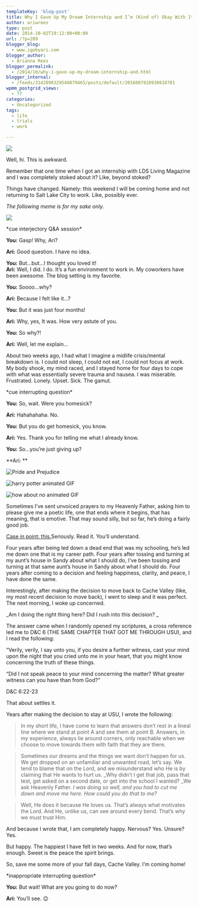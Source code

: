 ```yaml
---
templateKey: 'blog-post'
title: Why I Gave Up My Dream Internship and I’m (Kind of) Okay With It
author: ariwrees
type: post
date: 2014-10-02T19:12:00+00:00
url: /?p=289
blogger_blog:
  - www.igobyari.com
blogger_author:
  - Arianna Rees
blogger_permalink:
  - /2014/10/why-i-gave-up-my-dream-internship-and.html
blogger_internal:
  - /feeds/3142898329549879465/posts/default/2016807928930818781
wpmm_postgrid_views:
  - 77
categories:
  - Uncategorized
tags:
  - life
  - trials
  - work

---
```

[![](http://www.igobyari.com/wp-content/uploads/2014/10/health2Binsurance2Bsalt2Blake2Bcity.jpg)](http://www.igobyari.com/wp-content/uploads/2014/10/health2Binsurance2Bsalt2Blake2Bcity.jpg)

Well, hi. This is awkward.

Remember that one time when I got an internship with LDS Living Magazine and I was completely stoked about it? Like, beyond stoked? 

Things have changed. Namely: this weekend I will be coming home and not returning to Salt Lake City to work. Like, possibly ever. 

_The following meme is for my sake only._

![](http://www.igobyari.com/wp-content/uploads/2014/10/df08c5420e771195ad39322da7e49d3e79b1d0db3cda441a56ef130864e6b311.jpg)

\*cue interjectory Q&A session\* 

**You:** Gasp! Why, Ari?

**Ari:** Good question. I have no idea. 

**You:** But…but…I thought you loved it!  
**Ari:** Well, I did. I do. It’s a fun environment to work in. My coworkers have been awesome. The blog setting is my favorite.

**You:** Soooo…why? 

**Ari:** Because I felt like it…? 

**You:** But it was just four months! 

**Ari:** Why, yes, It was. How very astute of you. 

**You:** So why?!

**Ari:** Well, let me explain…

About two weeks ago, I had what I imagine a midlife crisis/mental breakdown is. I could not sleep, I could not eat, I could not focus at work. My body shook, my mind raced, and I stayed home for four days to cope with what was essentially severe trauma and nausea. I was miserable. Frustrated. Lonely. Upset. Sick. The gamut. 

\*cue interrupting question\* 

**You:** So, wait. Were you homesick? 

**Ari:** Hahahahaha. No. 

**You:** But you do get homesick, you know. 

**Ari:** Yes. Thank you for telling me what I already know. 

**You:** So…you’re just giving up?

**Ari: ** 

![Pride and Prejudice](http://www.igobyari.com/wp-content/uploads/2014/10/Pride-and-Prejudice.gif)

![harry potter animated GIF](http://www.igobyari.com/wp-content/uploads/2014/10/giphy-5.gif)

![how about no animated GIF](http://www.igobyari.com/wp-content/uploads/2014/10/giphy-6.gif)

Sometimes I’ve sent unvoiced prayers to my Heavenly Father, asking him to please give me a poetic life, one that ends where it begins, that has meaning, that is emotive. That may sound silly, but so far, he’s doing a fairly good job.

[Case in point: this.](http://igobyari.blogspot.com/2014/03/when-lord-cuts-us-down.html)Seriously. Read it. You’ll understand. 

Four years after being led down a dead end that was my schooling, he’s led me down one that is my career path. Four years after tossing and turning at my aunt’s house in Sandy about what I should do, I’ve been tossing and turning at that same aunt’s house in Sandy about what I should do. Four years after coming to a decision and feeling happiness, clarity, and peace, I have done the same.

Interestingly, after making the decision to move back to Cache Valley (like, my most recent decision to move back), I went to sleep and it was perfect. The next morning, I woke up concerned. 

_Am I doing the right thing here? Did I rush into this decision? _

The answer came when I randomly opened my scriptures, a cross reference led me to D&C 6 (THE SAME CHAPTER THAT GOT ME THROUGH USU), and I read the following:

“Verily, verily, I say unto you, if you desire a further witness, cast your mind upon the night that you cried unto me in your heart, that you might know concerning the truth of these things.

“Did I not speak peace to your mind concerning the matter? What greater witness can you have than from God?”

D&C 6:22-23

  

That about settles it. 

  

Years after making the decision to stay at USU, I wrote the following: 

> In my short life, I have come to learn that answers don’t rest in a lineal line where we stand at point A and see them at point B. Answers, in my experience, always lie around corners, only reachable when we choose to move towards them with faith that they are there.

> Sometimes our dreams and the things we want don’t happen for us. We get dropped on an unfamiliar and unwanted road, let’s say. We tend to blame that on the Lord, and we misunderstand who He is by claiming that He wants to hurt us. _Why didn’t I get that job, pass that test, get asked on a second date, or get into the school I wanted? _We ask Heavenly Father. _I was doing so well, and you had to cut me down and move me here. How could you do that to me?_

> Well, He does it because He loves us. That’s always what motivates the Lord. And He, unlike us, can see around every bend. That’s why we must trust Him. 

And because I wrote that, I am completely happy. Nervous? Yes. Unsure? Yes. 

But happy. The happiest I have felt in two weeks. And for now, that’s enough. Sweet is the peace the spirit brings.

So, save me some more of your fall days, Cache Valley. I’m coming home!  

\*inappropriate interrupting question\*  

**You:** But wait! What are you going to do now? 

**Ari:** You’ll see. 😉